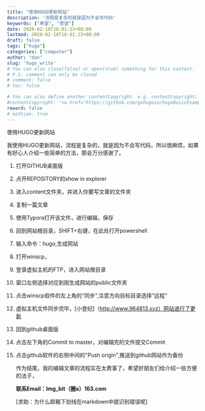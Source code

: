 ```yaml
---
title: "使用HUGO更新网站"
description: '流程是复杂的就是因为不会写代码'
keywords: ["希望", "愿望"]
date: 2020-02-18T16:01:23+08:00
lastmod: 2020-02-18T16:01:23+08:00
draft: false
tags: ["hugo"]
categories: ["computer"]
author: "dan"
slug: 'hugo_write'
# You can also close(false) or open(true) something for this content.
# P.S. comment can only be closed
# comment: false
# toc: false

# You can also define another contentCopyright. e.g. contentCopyright: "This is another copyright."
#contentCopyright: '<a href="https://github.com/gohugoio/hugoBasicExample" rel="noopener" target="_blank">See origin</a>'
reward: false
# mathjax: true
---
```


使用HUGO更新网站

我使用HUGO更新网站，流程是复杂的，就是因为不会写代码，所以很麻烦，如果有好心人介绍一些简单的方法，那会万分感谢了。

1. 打开GITHUB桌面版

2. 点开REPOSITORY的show in explorer

3. 进入content文件夹，并进入你要写文章的文件夹

4. 复制一篇文章

5. 使用Typora打开该文件，进行编辑，保存

6. 回到网站根目录，SHIFT+右键，在此处打开powershell

7. 输入命令：hugo,生成网站

8. 打开winscp，

9. 登录虚拟主机的FTP，进入网站根目录

10. 窗口左侧选择对应到刚生成网站的public文件夹

11. 点击winscp软件的左上角的"同步",注意方向目标目录选择“远程”

12. 虚拟主机文件同步完毕，[小登纪]（http://www.964813.xyz）网站进行了更新

13. 回到github桌面版

14. 点击左下角的Commit to master，对编辑完的文件提交Commit

15. 点击github软件的右侧中间的"Push origin",推送到github网站作为备份

    作为结尾，我的编辑文章的流程实在太费事了，希望好朋友们给介绍一些方便的法子，

    **联系Email：lmg_bit（圈a）163.com** 

    [求助：为什么邮箱下划线在markdown中就识别错误呢]